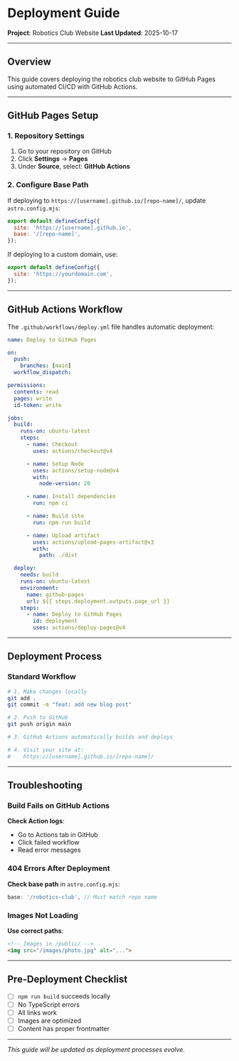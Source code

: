 # Deployment Guide

**Project**: Robotics Club Website
**Last Updated**: 2025-10-17

---

## Overview

This guide covers deploying the robotics club website to GitHub Pages using automated CI/CD with GitHub Actions.

---

## GitHub Pages Setup

### 1. Repository Settings

1. Go to your repository on GitHub
2. Click **Settings** → **Pages**
3. Under **Source**, select: **GitHub Actions**

### 2. Configure Base Path

If deploying to `https://[username].github.io/[repo-name]/`, update `astro.config.mjs`:

```javascript
export default defineConfig({
  site: 'https://[username].github.io',
  base: '/[repo-name]',
});
```

If deploying to a custom domain, use:

```javascript
export default defineConfig({
  site: 'https://yourdomain.com',
});
```

---

## GitHub Actions Workflow

The `.github/workflows/deploy.yml` file handles automatic deployment:

```yaml
name: Deploy to GitHub Pages

on:
  push:
    branches: [main]
  workflow_dispatch:

permissions:
  contents: read
  pages: write
  id-token: write

jobs:
  build:
    runs-on: ubuntu-latest
    steps:
      - name: Checkout
        uses: actions/checkout@v4

      - name: Setup Node
        uses: actions/setup-node@v4
        with:
          node-version: 20

      - name: Install dependencies
        run: npm ci

      - name: Build site
        run: npm run build

      - name: Upload artifact
        uses: actions/upload-pages-artifact@v3
        with:
          path: ./dist

  deploy:
    needs: build
    runs-on: ubuntu-latest
    environment:
      name: github-pages
      url: ${{ steps.deployment.outputs.page_url }}
    steps:
      - name: Deploy to GitHub Pages
        id: deployment
        uses: actions/deploy-pages@v4
```

---

## Deployment Process

### Standard Workflow

```bash
# 1. Make changes locally
git add .
git commit -m "feat: add new blog post"

# 2. Push to GitHub
git push origin main

# 3. GitHub Actions automatically builds and deploys

# 4. Visit your site at:
#    https://[username].github.io/[repo-name]/
```

---

## Troubleshooting

### Build Fails on GitHub Actions

**Check Action logs**:
- Go to Actions tab in GitHub
- Click failed workflow
- Read error messages

### 404 Errors After Deployment

**Check base path** in `astro.config.mjs`:
```javascript
base: '/robotics-club', // Must match repo name
```

### Images Not Loading

**Use correct paths**:
```html
<!-- Images in /public/ -->
<img src="/images/photo.jpg" alt="...">
```

---

## Pre-Deployment Checklist

- [ ] `npm run build` succeeds locally
- [ ] No TypeScript errors
- [ ] All links work
- [ ] Images are optimized
- [ ] Content has proper frontmatter

---

*This guide will be updated as deployment processes evolve.*
